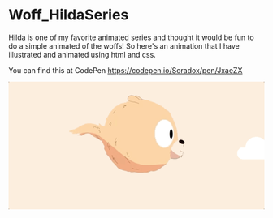 # Woff_HildaSeries

Hilda is one of my favorite animated series and thought it would be fun to do a simple animated of the woffs! So here's an animation that I have illustrated and animated using html and css.

You can find this at CodePen https://codepen.io/Soradox/pen/JxaeZX

![](/img/woff.gif)
